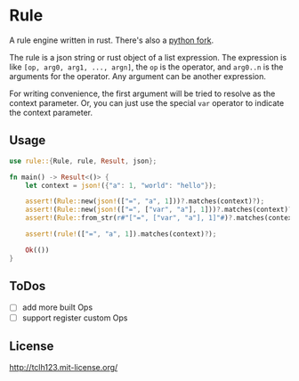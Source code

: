 # Rule

A rule engine written in rust.
There's also a [python fork](https://github.com/tclh123/rule).

The rule is a json string or rust object of a list expression.
The expression is like `[op, arg0, arg1, ..., argn]`, the `op` is the operator,
and `arg0..n` is the arguments for the operator. Any argument can be another expression.

For writing convenience, the first argument will be tried to resolve as the context parameter.
Or, you can just use the special `var` operator to indicate the context parameter.

## Usage

```rust
use rule::{Rule, rule, Result, json};

fn main() -> Result<()> {
    let context = json!({"a": 1, "world": "hello"});

    assert!(Rule::new(json!(["=", "a", 1]))?.matches(context)?);
    assert!(Rule::new(json!(["=", ["var", "a"], 1]))?.matches(context)?);
    assert!(Rule::from_str(r#"["=", ["var", "a"], 1]"#)?.matches(context)?);

    assert!(rule!(["=", "a", 1]).matches(context)?);

    Ok(())
}
```

## ToDos

- [ ] add more built Ops
- [ ] support register custom Ops

## License

http://tclh123.mit-license.org/
